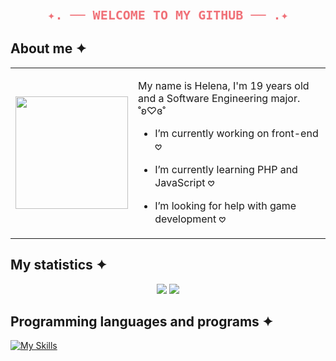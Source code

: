<h3 align="center">
  <code style="font-size: 20px; color:#f07178;">✦. ── WELCOME TO MY GITHUB ── .✦</code>
</h3>

## About me ✦

<table>
  <tr>
    <td width="180px">
      <img src="https://media.tenor.com/8QTiEfTe1RoAAAAj/niko-oneshot.gif" width="180px" />
    </td>
    <td>

My name is Helena, I'm 19 years old and a Software Engineering major. ˚ʚ♡ɞ˚

- I’m currently working on front-end 𖹭  
- I’m currently learning PHP and JavaScript 𖹭  
- I’m looking for help with game development 𖹭

    </td>
  </tr>
</table>

## My statistics ✦
<p align="center">
  <img src="https://github-profile-summary-cards.vercel.app/api/cards/repos-per-language?username=bluinha&theme=dracula" />
  <img src="https://github-profile-summary-cards.vercel.app/api/cards/productive-time?username=bluinha&theme=dracula" />
</p>

## Programming languages and programs ✦
[![My Skills](https://skillicons.dev/icons?i=javascript,html,css,figma,php,mysql,java,python)](https://skillicons.dev)



